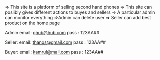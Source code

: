 => This site is a platform of selling second hand phones
=> This site can posiibly gives different actions to buyes and sellers
=> A particular admin can monitor everything
=>Admin can delete user
=> Seller can add best product on the home page


Admin
email: ghub@hub.com
pass : 123AA##

Seller:
email: thanos@gmail.com
pass : 123AA##

Buyer:
email: kamrul@mail.com
pass : 123AA##